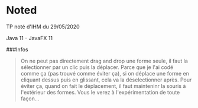 # Noted
TP noté d'IHM du 29/05/2020

Java 11 - JavaFX 11

###Infos
> On ne peut pas directement drag and drop une forme seule, il faut la sélectionner par un clic puis la déplacer. Parce que je l'ai codé comme ça (pas trouvé comme éviter ça), si on déplace une forme en cliquant dessus puis en glissant, cela va la déselectionner après. Pour éviter ça, quand on fait le déplacement, il faut mainteninr la souris à l'extérieur des formes. Vous le verez à l'expérimentation de toute façon...
>
>
>  
